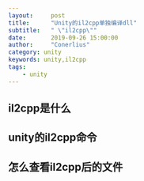 ```yaml
---
layout:     post
title:      "Unity的il2cpp单独编译dll"
subtitle:   " \"il2cpp\""
date:       2019-09-26 15:00:00
author:     "Conerlius"
category: unity
keywords: unity,il2cpp
tags:
    - unity
---
```


## il2cpp是什么
## unity的il2cpp命令
## 怎么查看il2cpp后的文件